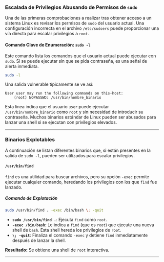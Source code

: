 ### **Escalada de Privilegios Abusando de Permisos de `sudo`**

Una de las primeras comprobaciones a realizar tras obtener acceso a un sistema Linux es revisar los permisos de `sudo` del usuario actual. Una configuración incorrecta en el archivo `/etc/sudoers` puede proporcionar una vía directa para escalar privilegios a `root`.

#### **Comando Clave de Enumeración: `sudo -l`**

Este comando lista los comandos que el usuario actual puede ejecutar con `sudo`. Si se puede ejecutar sin que se pida contraseña, es una señal de alerta inmediata.

```bash
sudo -l
```

Una salida vulnerable típicamente se ve así:

```console
User user may run the following commands on this-host:
    (root) NOPASSWD: /usr/bin/nombre_binario
```

Esta línea indica que el usuario `user` puede ejecutar `/usr/bin/nombre_binario` como `root` y sin necesidad de introducir su contraseña. Muchos binarios estándar de Linux pueden ser abusados para lanzar una shell si se ejecutan con privilegios elevados.

-----

### **Binarios Explotables**

A continuación se listan diferentes binarios que, si están presentes en la salida de `sudo -l`, pueden ser utilizados para escalar privilegios.

#### **`/usr/bin/find`**

`find` es una utilidad para buscar archivos, pero su opción `-exec` permite ejecutar cualquier comando, heredando los privilegios con los que `find` fue lanzado.

##### **Comando de Explotación**

```bash
sudo /usr/bin/find . -exec /bin/bash \; -quit
```

  * **`sudo /usr/bin/find .`**: Ejecuta `find` como `root`.
  * **`-exec /bin/bash`**: Le indica a `find` (que es `root`) que ejecute una nueva shell de `bash`. Esta shell hereda los privilegios de `root`.
  * **`\; -quit`**: Finaliza el comando `-exec` y detiene `find` inmediatamente después de lanzar la shell.

**Resultado:** Se obtiene una shell de `root` interactiva.

-----
